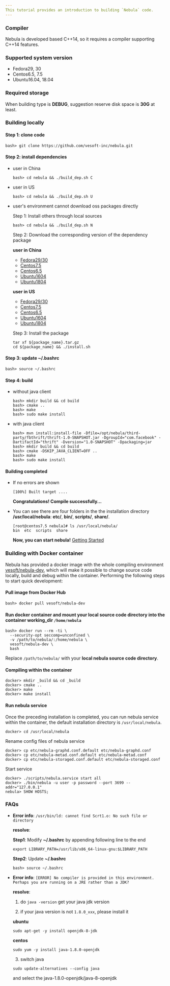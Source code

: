 ```yaml
---
This tutorial provides an introduction to building `Nebula` code.
---
```


### Compiler

Nebula is developed based C++14, so it requires a compiler supporting C++14 features.

### Supported system version
- Fedora29, 30
- Centos6.5, 7.5
- Ubuntu16.04, 18.04

### Required storage

When building type is **DEBUG**, suggestion reserve disk space is **30G** at least.

### Building locally
#### Step 1: clone code

```
bash> git clone https://github.com/vesoft-inc/nebula.git
```

#### Step 2: install dependencies
- user in China

    ```
    bash> cd nebula && ./build_dep.sh C
    ```

- user in US

    ```
    bash> cd nebula && ./build_dep.sh U
    ```

- user's environment cannot download oss packages directly

    Step 1:
    Install others through local sources

    ```
    bash> cd nebula && ./build_dep.sh N
    ```

    Step 2:
    Download the corresponding version of the dependency package

    **user in China**
    - [Fedora29/30](https://nebula-graph.oss-cn-hangzhou.aliyuncs.com/build-deb/fedora29.tar.gz)
    - [Centos7.5](https://nebula-graph.oss-cn-hangzhou.aliyuncs.com/build-deb/centos7.5.tar.gz)
    - [Centos6.5](https://nebula-graph.oss-cn-hangzhou.aliyuncs.com/build-deb/centos6.5.tar.gz)
    - [Ubuntu1604](https://nebula-graph.oss-cn-hangzhou.aliyuncs.com/build-deb/ubuntu16.tar.gz)
    - [Ubuntu1804](https://nebula-graph.oss-cn-hangzhou.aliyuncs.com/build-deb/ubuntu18.tar.gz)

    **user in US**

    - [Fedora29/30](https://nebula-graph-us.oss-us-west-1.aliyuncs.com/build-deb/fedora29.tar.gz)
    - [Centos7.5](https://nebula-graph-us.oss-us-west-1.aliyuncs.com/build-deb/centos7.5.tar.gz)
    - [Centos6.5](https://nebula-graph-us.oss-us-west-1.aliyuncs.com/build-deb/centos6.5.tar.gz)
    - [Ubuntu1604](https://nebula-graph-us.oss-us-west-1.aliyuncs.com/build-deb/ubuntu16.tar.gz)
    - [Ubuntu1804](https://nebula-graph-us.oss-us-west-1.aliyuncs.com/build-deb/ubuntu18.tar.gz)

    Step 3:
    Install the package

    ```
    tar xf ${package_name}.tar.gz
    cd ${package_name} && ./install.sh
    ```

#### Step 3: update **~/.bashrc**

```
bash> source ~/.bashrc
```
#### Step 4: build
- without java client

    ```
    bash> mkdir build && cd build
    bash> cmake ..
    bash> make
    bash> sudo make install
    ```
- with java client

    ```
    bash> mvn install:install-file -Dfile=/opt/nebula/third-party/fbthrift/thrift-1.0-SNAPSHOT.jar -DgroupId="com.facebook" -DartifactId="thrift" -Dversion="1.0-SNAPSHOT" -Dpackaging=jar
    bash> mkdir build && cd build
    bash> cmake -DSKIP_JAVA_CLIENT=OFF ..
    bash> make
    bash> sudo make install
    ```

#### **Building completed**
- If no errors are shown

    ```
    [100%] Built target ....
    ```
    **Congratulations! Compile successfully...**
- You can see there are four folders in the the installation directory **/usr/local/nebula**: **etc/**, **bin/**, **scripts/**, **share/**.

    ```
    [root@centos7.5 nebula]# ls /usr/local/nebula/
    bin  etc  scripts  share
    ```

    **Now, you can start nebula!** [Getting Started](get-started.md)

### Building with Docker container

Nebula has provided a docker image with the whole compiling environment [vesoft/nebula-dev](https://hub.docker.com/r/vesoft/nebula-dev), which will make it possible to change source code locally, build and debug within the container. Performing the following steps to start quick development:

#### Pull image from Docker Hub

```shell
bash> docker pull vesoft/nebula-dev
```

#### Run docker container and mount your local source code directory into the container working_dir `/home/nebula`

```shell
bash> docker run --rm -ti \
  --security-opt seccomp=unconfined \
  -v /path/to/nebula/:/home/nebula \
  vesoft/nebula-dev \
  bash
```

 Replace `/path/to/nebula/` with your **local nebula source code directory**.

#### Compiling within the container

```shell
docker> mkdir _build && cd _build
docker> cmake ..
docker> make
docker> make install
```

#### Run nebula service

Once the preceding installation is completed, you can run nebula service within the container, the default installation directory is `/usr/local/nebula`.

```shell
docker> cd /usr/local/nebula
```

Rename config files of nebula service

```shell
docker> cp etc/nebula-graphd.conf.default etc/nebula-graphd.conf
docker> cp etc/nebula-metad.conf.default etc/nebula-metad.conf
docker> cp etc/nebula-storaged.conf.default etc/nebula-storaged.conf
```

Start service

```shell
docker> ./scripts/nebula.service start all
docker> ./bin/nebula -u user -p password --port 3699 --addr="127.0.0.1"
nebula> SHOW HOSTS;
```





### FAQs

- **Error info**: `/usr/bin/ld: cannot find Scrt1.o: No such file or directory`

  **resolve**:

    **Step1**: Modify **~/.bashrc** by appending following line to the end

    ```
    export LIBRARY_PATH=/usr/lib/x86_64-linux-gnu:$LIBRARY_PATH
    ```

    **Step2**: Update **~/.bashrc**

    ```
    bash> source ~/.bashrc
    ```

- **Error info**: `[ERROR] No compiler is provided in this environment. Perhaps you are running on a JRE rather than a JDK?`

    **resolve**:

    1) do `java -version` get your java jdk version

    2) if your java version is not `1.8.0_xxx`, please install it

    **ubuntu**

    ```
    sudo apt-get -y install openjdk-8-jdk
    ```
    **centos**

    ```
    sudo yum -y install java-1.8.0-openjdk
    ```
    3) switch java

    ```
    sudo update-alternatives --config java
    ```
    and select the java-1.8.0-openjdk/java-8-openjdk
